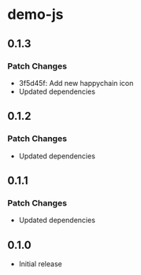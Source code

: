 # demo-js

## 0.1.3

### Patch Changes

- 3f5d45f: Add new happychain icon
- Updated dependencies

## 0.1.2

### Patch Changes

- Updated dependencies

## 0.1.1

### Patch Changes

- Updated dependencies

## 0.1.0

- Initial release

